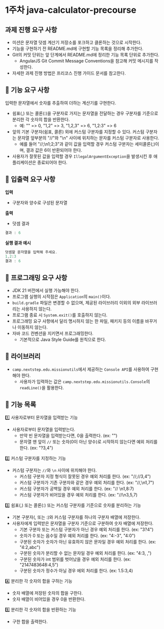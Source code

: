 # 1주차 java-calculator-precourse

## 과제 진행 요구 사항
- 미션은 문자열 덧셈 계산기 저장소를 포크하고 클론하는 것으로 시작한다.
- 기능을 구현하기 전 README.md에 구현할 기능 목록을 정리해 추가한다.
- Git의 커밋 단위는 앞 단계에서 README.md에 정리한 기능 목록 단위로 추가한다.
  - AngularJS Git Commit Message Conventions을 참고해 커밋 메시지를 작성한다.
- 자세한 과제 진행 방법은 프리코스 진행 가이드 문서를 참고한다.

## 🎯 기능 요구 사항
입력한 문자열에서 숫자를 추출하여 더하는 계산기를 구현한다.

- 쉼표(,) 또는 콜론(:)을 구분자로 가지는 문자열을 전달하는 경우 구분자를 기준으로 분리한 각 숫자의 합을 반환한다.
  - 예: "" => 0, "1,2" => 3, "1,2,3" => 6, "1,2:3" => 6
- 앞의 기본 구분자(쉼표, 콜론) 외에 커스텀 구분자를 지정할 수 있다. 커스텀 구분자는 문자열 앞부분의 "//"와 "\n" 사이에 위치하는 문자를 커스텀 구분자로 사용한다.
  - 예를 들어 "//;\n1;2;3"과 같이 값을 입력할 경우 커스텀 구분자는 세미콜론(;)이며, 결과 값은 6이 반환되어야 한다.
- 사용자가 잘못된 값을 입력할 경우 `IllegalArgumentException`을 발생시킨 후 애플리케이션은 종료되어야 한다.

## 🎯 입출력 요구 사항
**입력**
- 구분자와 양수로 구성된 문자열

**출력**
- 덧셈 결과 
```java
결과 : 6
```

**실행 결과 예시**
```java
덧셈할 문자열을 입력해 주세요.
1,2:3
결과 : 6
```

## 🎯 프로그래밍 요구 사항
- JDK 21 버전에서 실행 가능해야 한다.
- 프로그램 실행의 시작점은 `Application`의 `main()`이다.
- `build.gradle` 파일은 변경할 수 없으며, 제공된 라이브러리 이외의 외부 라이브러리는 사용하지 않는다.
- 프로그램 종료 시 `System.exit()`를 호출하지 않는다.
- 프로그래밍 요구 사항에서 달리 명시하지 않는 한 파일, 패키지 등의 이름을 바꾸거나 이동하지 않는다.
- 자바 코드 컨벤션을 지키면서 프로그래밍한다.
  - 기본적으로 Java Style Guide를 원칙으로 한다.
 
## 🎯 라이브러리
- `camp.nextstep.edu.missionutils`에서 제공하는 `Console API`를 사용하여 구현해야 한다.
  - 사용자가 입력하는 값은 `camp.nextstep.edu.missionutils.Console`의 `readLine()`을 활용한다.

## 🎯 기능 목록
1️⃣ 사용자로부터 문자열을 입력받는 기능
- 사용자로부터 문자열을 입력받는다.
  - 만약 빈 문자열을 입력받는다면, 0을 출력한다. (ex: "")
  - 문자열 맨 앞이  `//` 또는 숫자(0이 아닌 양수)로 시작하지 않는다면 예외 처리를 한다. (ex: "?3,4")

2️⃣ 커스텀 구분자를 지정하는 기능 
- 커스텀 구분자는 `//`와 `\n` 사이에 위치해야 한다.
  - 커스텀 구분자 지정 형식이 잘못된 경우 예외 처리를 한다. (ex: "//;//3,4")
  - 커스텀 구분자가 기존 구분자와 같은 경우 예외 처리를 한다. (ex: "//,\\n1,7")
  - 커스텀 구분자가 공백일 경우 예외 처리를 한다. (ex: "// \\n1,8:7)
  - 커스텀 구분자가 비어있을 경우 예외 처리를 한다. (ex: "//\n3,5,7)

3️⃣ 쉼표(,) 또는 콜론(:) 또는 커스텀 구분자를 기준으로 숫자를 분리하는 기능
- 기본 구분자(, 또는 :)와 커스텀 구분자를 하나의 구분자 배열에 저장한다.
- 사용자에게 입력받은 문자열을 구분자 기준으로 구분하여 숫자 배열에 저장한다.
  - 기본 구분자 또는 커스텀 구분자가 아닌 경우 예외 처리를 한다. (ex: "3?4")
  - 숫자가 0 또는 음수일 경우 예외 처리를 한다. (ex: "4:-3", "4:0")
  - 구분된 숫자가 숫자가 아닌 유효하지 않은 문자일 경우 예외 처리를 한다. (ex: "4:2,abc")
  - 구분된 숫자가 분리할 수 없는 문자일 경우 예외 처리를 한다. (ex: "4:3, ,")
  - 구분된 숫자가 int 범위를 벗어났을 경우 예외 처리를 한다. (ex: "2147483648:4,5")
  - 구분된 숫자가 정수가 아닐 경우 에외 처리를 한다. (ex: 1.5:3,4)

4️⃣ 분리한 각 숫자의 합을 구하는 기능
- 숫자 배열에 저장된 숫자의 합을 구한다.
- 숫자 배열이 비어있을 경우 0을 반환한다.

5️⃣ 분리한 각 숫자의 합을 반환하는 기능
- 구한 합을 출력한다.